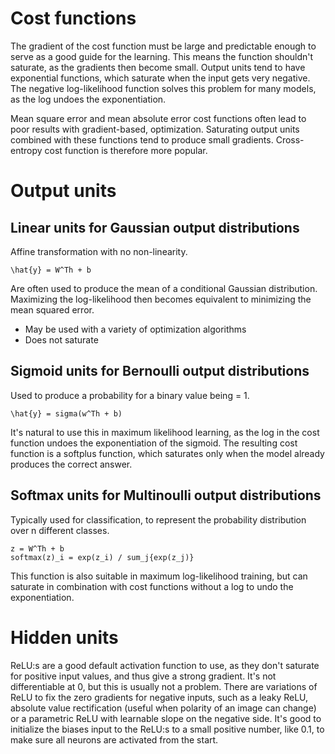 
# Cost functions

The gradient of the cost function must be large and predictable enough to serve as a good guide for the
learning. This means the function shouldn't saturate, as the gradients then become small. 
Output units tend to have exponential functions, which saturate when the input gets very negative.
The negative log-likelihood function solves this problem for many models, as the log undoes the exponentiation.

Mean square error and mean absolute error cost functions often lead to poor results with gradient-based,
optimization. Saturating output units combined with these functions tend to produce small gradients.
Cross-entropy cost function is therefore more popular.

# Output units

## Linear units for Gaussian output distributions

Affine transformation with no non-linearity.
```
\hat{y} = W^Th + b
```
Are often used to produce the mean of a conditional Gaussian distribution. Maximizing
the log-likelihood then becomes equivalent to minimizing the mean squared error.

+ May be used with a variety of optimization algorithms
+ Does not saturate

## Sigmoid units for Bernoulli output distributions

Used to produce a probability for a binary value being = 1.
```
\hat{y} = sigma(w^Th + b)
```
It's natural to use this in maximum likelihood learning, as the log in the cost function
undoes the exponentiation of the sigmoid. The resulting cost function is a softplus function,
which saturates only when the model already produces the correct answer.

## Softmax units for Multinoulli output distributions

Typically used for classification, to represent the probability distribution over n different classes.

```
z = W^Th + b
softmax(z)_i = exp(z_i) / sum_j{exp(z_j)}
```

This function is also suitable in maximum log-likelihood training, but can saturate in combination with
cost functions without a log to undo the exponentiation.

# Hidden units

ReLU:s are a good default activation function to use, as they don't saturate for positive input values,
and thus give a strong gradient. It's not differentiable at 0, but this is usually not a problem.
There are variations of ReLU to fix the zero gradients for negative inputs, such as a leaky ReLU,
absolute value rectification (useful when polarity of an image can change) or a parametric ReLU with
learnable slope on the negative side. It's good to initialize the biases input to the ReLU:s to a small
positive number, like 0.1, to make sure all neurons are activated from the start.



